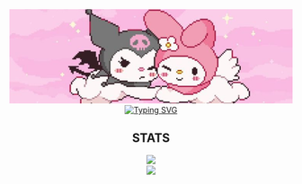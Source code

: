 <div align="center">
  <img src="img/sanrio.jpeg">
</div>

<div align="center">
    <a href="https://git.io/typing-svg"><img src="https://readme-typing-svg.demolab.com?font=Fira+Code&pause=1000&color=c87497&center=true&vCenter=true&width=435&lines=Erdianti+Wiga+Putri+Andini;Informatics+Engineering;Bandung+Institute+of+Technology" alt="Typing SVG"/></a>
</div>

<div align="center">
    <h2>STATS</h2>
    <a href = "https://github.com/wigaandini/">
        <img src="https://github-profile-trophy.vercel.app/?username=wigaandini&column=4&theme=buefy&rank=-C,-B,-?" />
        <!-- <img src="https://github-profile-trophy.vercel.app/?username=wigaandini&theme=buefy&no-bg=true&no-frame=true&row=1&column=4&title=MultiLanguage,Commits,Repo,PullRequest"> -->
        <br>
      <img src="https://github-readme-stats.vercel.app/api?username=wigaandini&hide=issues&count_private=true&show_icons=true&theme=buefy" height=200/>
        <br>
    </a>
</div>

<!-- <div align="center">
    <h2>LANGUAGES</h2>
    <a href = "https://github.com/wigaandini/">
        <img src="https://github-readme-stats.vercel.app/api/top-langs/?username=wigaandini&layout=compact&theme=buefy&langs_count=10" width=320/>
    </a>
</div> -->

<!-- <div align="center">
    <h2>CONTRIBUTIONS</h2>
    <picture>
      <source media="(prefers-color-scheme: dark)" srcset="https://raw.githubusercontent.com/wigaandini/wigaandini/output/github-contribution-grid-snake-dark.svg">
      <source media="(prefers-color-scheme: light)" srcset="https://raw.githubusercontent.com/wigaandini/wigaandini/output/github-contribution-grid-snake.svg">
      <img alt="github contribution grid snake animation" src="https://raw.githubusercontent.com/wigaandini/wigaandini/output/github-contribution-grid-snake.svg">
    </picture>
</div> -->